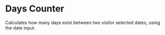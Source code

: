 # Days Counter
Calculates how many days exist between two visitor selected dates, using the date input.

